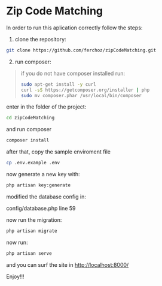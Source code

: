 # Zip Code Matching

In order to run this aplication correctly follow the steps:

1) clone the repository:
```sh
git clone https://github.com/ferchoz/zipCodeMatching.git
```

2) run composer:
> if you do not have composer installed run:
> ```sh
> sudo apt-get install -y curl
> curl -sS https://getcomposer.org/installer | php
> sudo mv composer.phar /usr/local/bin/composer
> ```

enter in the folder of the project:
```sh
cd zipCodeMatching
```
and run composer
```sh
composer install
```
after that, copy the sample enviroment file
```sh
cp .env.example .env
```
now generate a new key with:
```sh
php artisan key:generate
```
modified the database config in:

config/database.php line 59

now run the migration:
```sh
php artisan migrate
```

now run:
```sh
php artisan serve
```

and you can surf the site in [http://localhost:8000/](http://localhost:8000/)

Enjoy!!!
